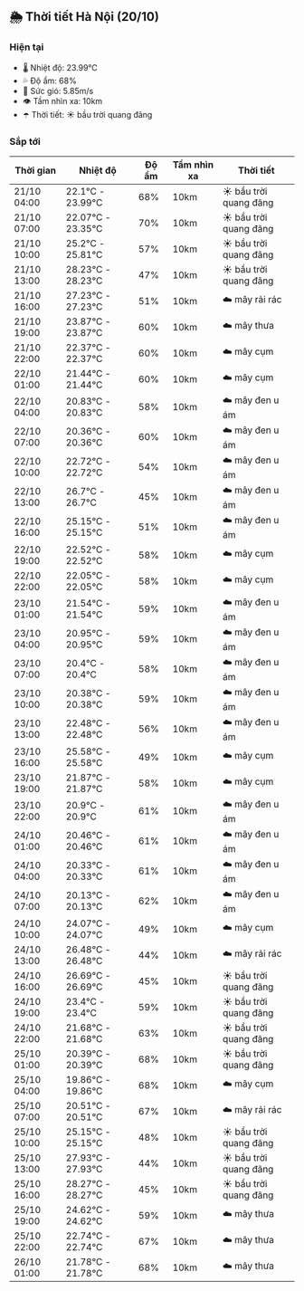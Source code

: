 ## 🌦️ Thời tiết Hà Nội (20/10)

### Hiện tại

- 🌡️ Nhiệt độ: 23.99℃
- 💦 Độ ẩm: 68%
- 💨 Sức gió: 5.85m/s
- 👁️ Tầm nhìn xa: 10km
- ☂️ Thời tiết: ☀️ bầu trời quang đãng

### Sắp tới

| Thời gian | Nhiệt độ | Độ ẩm | Tầm nhìn xa | Thời tiết |
| --- | --- | --- | --- | --- |
| 21/10 04:00 | 22.1℃ - 23.99℃ | 68% | 10km | ☀️ bầu trời quang đãng |
| 21/10 07:00 | 22.07℃ - 23.35℃ | 70% | 10km | ☀️ bầu trời quang đãng |
| 21/10 10:00 | 25.2℃ - 25.81℃ | 57% | 10km | ☀️ bầu trời quang đãng |
| 21/10 13:00 | 28.23℃ - 28.23℃ | 47% | 10km | ☀️ bầu trời quang đãng |
| 21/10 16:00 | 27.23℃ - 27.23℃ | 51% | 10km | ☁️ mây rải rác |
| 21/10 19:00 | 23.87℃ - 23.87℃ | 60% | 10km | ☁️ mây thưa |
| 21/10 22:00 | 22.37℃ - 22.37℃ | 60% | 10km | ☁️ mây cụm |
| 22/10 01:00 | 21.44℃ - 21.44℃ | 60% | 10km | ☁️ mây cụm |
| 22/10 04:00 | 20.83℃ - 20.83℃ | 58% | 10km | ☁️ mây đen u ám |
| 22/10 07:00 | 20.36℃ - 20.36℃ | 60% | 10km | ☁️ mây đen u ám |
| 22/10 10:00 | 22.72℃ - 22.72℃ | 54% | 10km | ☁️ mây đen u ám |
| 22/10 13:00 | 26.7℃ - 26.7℃ | 45% | 10km | ☁️ mây đen u ám |
| 22/10 16:00 | 25.15℃ - 25.15℃ | 51% | 10km | ☁️ mây đen u ám |
| 22/10 19:00 | 22.52℃ - 22.52℃ | 58% | 10km | ☁️ mây cụm |
| 22/10 22:00 | 22.05℃ - 22.05℃ | 58% | 10km | ☁️ mây cụm |
| 23/10 01:00 | 21.54℃ - 21.54℃ | 59% | 10km | ☁️ mây đen u ám |
| 23/10 04:00 | 20.95℃ - 20.95℃ | 59% | 10km | ☁️ mây đen u ám |
| 23/10 07:00 | 20.4℃ - 20.4℃ | 58% | 10km | ☁️ mây đen u ám |
| 23/10 10:00 | 20.38℃ - 20.38℃ | 59% | 10km | ☁️ mây đen u ám |
| 23/10 13:00 | 22.48℃ - 22.48℃ | 56% | 10km | ☁️ mây đen u ám |
| 23/10 16:00 | 25.58℃ - 25.58℃ | 49% | 10km | ☁️ mây cụm |
| 23/10 19:00 | 21.87℃ - 21.87℃ | 58% | 10km | ☁️ mây cụm |
| 23/10 22:00 | 20.9℃ - 20.9℃ | 61% | 10km | ☁️ mây đen u ám |
| 24/10 01:00 | 20.46℃ - 20.46℃ | 61% | 10km | ☁️ mây đen u ám |
| 24/10 04:00 | 20.33℃ - 20.33℃ | 61% | 10km | ☁️ mây đen u ám |
| 24/10 07:00 | 20.13℃ - 20.13℃ | 62% | 10km | ☁️ mây đen u ám |
| 24/10 10:00 | 24.07℃ - 24.07℃ | 49% | 10km | ☁️ mây cụm |
| 24/10 13:00 | 26.48℃ - 26.48℃ | 44% | 10km | ☁️ mây rải rác |
| 24/10 16:00 | 26.69℃ - 26.69℃ | 45% | 10km | ☀️ bầu trời quang đãng |
| 24/10 19:00 | 23.4℃ - 23.4℃ | 59% | 10km | ☀️ bầu trời quang đãng |
| 24/10 22:00 | 21.68℃ - 21.68℃ | 63% | 10km | ☀️ bầu trời quang đãng |
| 25/10 01:00 | 20.39℃ - 20.39℃ | 68% | 10km | ☀️ bầu trời quang đãng |
| 25/10 04:00 | 19.86℃ - 19.86℃ | 68% | 10km | ☁️ mây cụm |
| 25/10 07:00 | 20.51℃ - 20.51℃ | 67% | 10km | ☁️ mây rải rác |
| 25/10 10:00 | 25.15℃ - 25.15℃ | 48% | 10km | ☀️ bầu trời quang đãng |
| 25/10 13:00 | 27.93℃ - 27.93℃ | 44% | 10km | ☀️ bầu trời quang đãng |
| 25/10 16:00 | 28.27℃ - 28.27℃ | 45% | 10km | ☀️ bầu trời quang đãng |
| 25/10 19:00 | 24.62℃ - 24.62℃ | 59% | 10km | ☁️ mây thưa |
| 25/10 22:00 | 22.74℃ - 22.74℃ | 67% | 10km | ☁️ mây thưa |
| 26/10 01:00 | 21.78℃ - 21.78℃ | 68% | 10km | ☁️ mây thưa |
